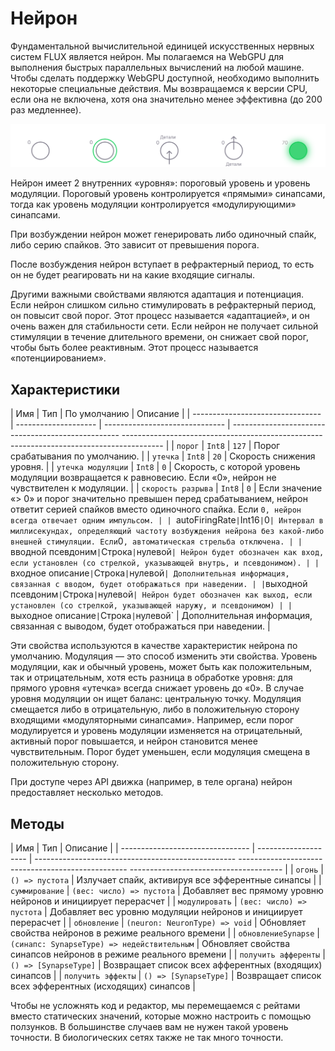 # Нейрон

Фундаментальной вычислительной единицей искусственных нервных систем FLUX является нейрон. Мы полагаемся на WebGPU для выполнения быстрых параллельных вычислений на любой машине. Чтобы сделать поддержку WebGPU доступной, необходимо выполнить некоторые специальные действия. Мы возвращаемся к версии CPU, если она не включена, хотя она значительно менее эффективна (до 200 раз медленнее).


![Нейрон](../_media/neuron_types.svg)


Нейрон имеет 2 внутренних «уровня»: пороговый уровень и уровень модуляции. Пороговый уровень контролируется «прямыми» синапсами, тогда как уровень модуляции контролируется «модулирующими» синапсами.

При возбуждении нейрон может генерировать либо одиночный спайк, либо серию спайков. Это зависит от превышения порога.

После возбуждения нейрон вступает в рефрактерный период, то есть он не будет реагировать ни на какие входящие сигналы.

Другими важными свойствами являются адаптация и потенциация. Если нейрон слишком сильно стимулировать в рефрактерный период, он повысит свой порог. Этот процесс называется «адаптацией», и он очень важен для стабильности сети. Если нейрон не получает сильной стимуляции в течение длительного времени, он снижает свой порог, чтобы быть более реактивным. Этот процесс называется «потенциированием».

## Характеристики

| Имя | Тип | По умолчанию | Описание |
| -------------------------------- | -------------------- | ------------------------------ | -------------------------------------------------- -------------------------------------------------- -------------------------------------- |
| `порог` | `Int8` | `127` | Порог срабатывания по умолчанию. |
| `утечка` | `Int8` | `20` | Скорость снижения уровня. |
| `утечка модуляции` | `Int8` | `0` | Скорость, с которой уровень модуляции возвращается к равновесию. Если «0», нейрон не чувствителен к модуляции. |
| `скорость разрыва` | `Int8` | `0` | Если значение «> 0» и порог значительно превышен перед срабатыванием, нейрон ответит серией спайков вместо одиночного спайка. Если `0, нейрон всегда отвечает одним импульсом. |
| `autoFiringRate` | `Int16` | `0` | Интервал в миллисекундах, определяющий частоту возбуждения нейрона без какой-либо внешней стимуляции. Если `0`, автоматическая стрельба отключена. |
| `вводной псевдоним` | `Строка` | `нулевой` | Нейрон будет обозначен как вход, если установлен (со стрелкой, указывающей внутрь, и псевдонимом). |
| `входное описание` | `Строка` | `нулевой` | Дополнительная информация, связанная с вводом, будет отображаться при наведении. |
| `выходной псевдоним` | `Строка` | `нулевой` | Нейрон будет обозначен как выход, если установлен (со стрелкой, указывающей наружу, и псевдонимом) |
| `выходное описание` | `Строка` | `нулевой` | Дополнительная информация, связанная с выводом, будет отображаться при наведении. |

Эти свойства используются в качестве характеристик нейрона по умолчанию. Модуляция — это способ изменить эти свойства. Уровень модуляции, как и обычный уровень, может быть как положительным, так и отрицательным, хотя есть разница в обработке уровня: для прямого уровня «утечка» всегда снижает уровень до «0». В случае уровня модуляции он ищет баланс: центральную точку. Модуляция смещается либо в отрицательную, либо в положительную сторону входящими «модуляторными синапсами». Например, если порог модулируется и уровень модуляции изменяется на отрицательный, активный порог повышается, и нейрон становится менее чувствительным. Порог будет уменьшен, если модуляция смещена в положительную сторону.

При доступе через API движка (например, в теле органа) нейрон предоставляет несколько методов.

## Методы

| Имя | Тип | Описание |
| -------------------------------- | -------------------- | -------------------------------------------------- -------------------------------------------------- -------------------------------------- |
| `огонь` | `() => пустота` | Излучает спайк, активируя все эфферентные синапсы |
| `суммирование` | `(вес: число) => пустота` | Добавляет вес прямому уровню нейронов и инициирует перерасчет |
| `модулировать` | `(вес: число) => пустота` | Добавляет вес уровню модуляции нейронов и инициирует перерасчет |
| `обновление` | `(neuron: NeuronType) => void` | Обновляет свойства нейронов в режиме реального времени |
| `обновлениеSynapse` | `(синапс: SynapseType) => недействительным` | Обновляет свойства синапсов нейронов в режиме реального времени |
| `получить афференты` | `() => [SynapseType]` | Возвращает список всех афферентных (входящих) синапсов |
| `получить эффекты` | `() => [SynapseType]` | Возвращает список всех эфферентных (исходящих) синапсов |

Чтобы не усложнять код и редактор, мы перемещаемся с рейтами вместо статических значений, которые можно настроить с помощью ползунков. В большинстве случаев вам не нужен такой уровень точности. В биологических сетях также не так много точности.